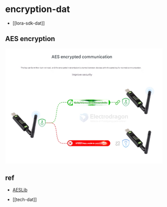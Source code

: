 
# encryption-dat

- [[lora-sdk-dat]]

## AES encryption 

![](2025-06-26-19-15-28.png)



## ref 

- [AESLib](https://github.com/DavyLandman/AESLib)

- [[tech-dat]]